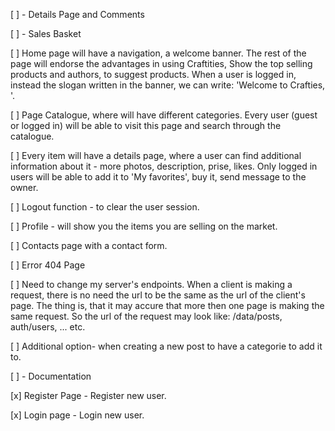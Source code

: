 [ ] - Details Page and Comments

[ ] - Sales Basket

[ ] Home page will have a navigation, a welcome banner. The rest of the page will endorse the advantages in using Craftities, Show the top selling products and authors, to suggest products.
When a user is logged in, instead the slogan written in the banner, we can write: 'Welcome to Crafties, <username>'.

[ ] Page Catalogue, where will have different categories. Every user (guest or logged in) will be able to visit this page and search through the catalogue. 

[ ] Every item will have a details page, where a user can find additional information about it - more photos, description, prise, likes. Only logged in users will be able to add it to 'My favorites', buy it, send message to the owner. 

[ ] Logout function - to clear the user session. 

[ ] Profile  - will show you the items you are selling on the market. 

[ ] Contacts page with a contact form. 

[ ] Error 404 Page

[ ] Need to change my server's endpoints. When a client is making a request, there is no need the url to be the same as the url of the client's page. The thing is, that it may accure that more then one page is making the same request. So the url of the request may look like: /data/posts, auth/users, ... etc. 

[ ] Additional option- when creating a new post to have a categorie to add it to. 

[ ] - Documentation

[x] Register Page - Register new user. 

[x] Login page - Login new user. 